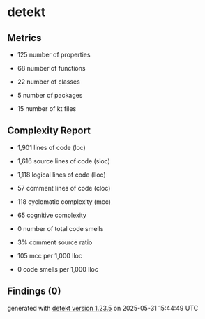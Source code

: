 # detekt

## Metrics

* 125 number of properties

* 68 number of functions

* 22 number of classes

* 5 number of packages

* 15 number of kt files

## Complexity Report

* 1,901 lines of code (loc)

* 1,616 source lines of code (sloc)

* 1,118 logical lines of code (lloc)

* 57 comment lines of code (cloc)

* 118 cyclomatic complexity (mcc)

* 65 cognitive complexity

* 0 number of total code smells

* 3% comment source ratio

* 105 mcc per 1,000 lloc

* 0 code smells per 1,000 lloc

## Findings (0)

generated with [detekt version 1.23.5](https://detekt.dev/) on 2025-05-31 15:44:49 UTC

